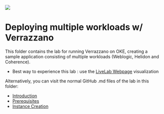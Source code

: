 ![](../../../common/images/customer.logo2.png)

# Deploying multiple workloads w/ Verrazzano

This folder contains the lab for running Verrazzano on OKE, creating a sample application consisting of multiple workloads (Weblogic, Helidon and Coherence).


- Best way to experience this lab : use the [LiveLab Webpage](https://oracle.github.io/cloudtestdrive/AppDev/wls/ll-verrazzano) visualization

Alternatively, you can visit the normal GitHub .md files of the lab in this folder:

- [Introduction](wlscnonjrf_intro.md)
- [Prerequisites](wlscnonjrfprereq.md)
- [Instance Creation](wlscnonjrf.md)



